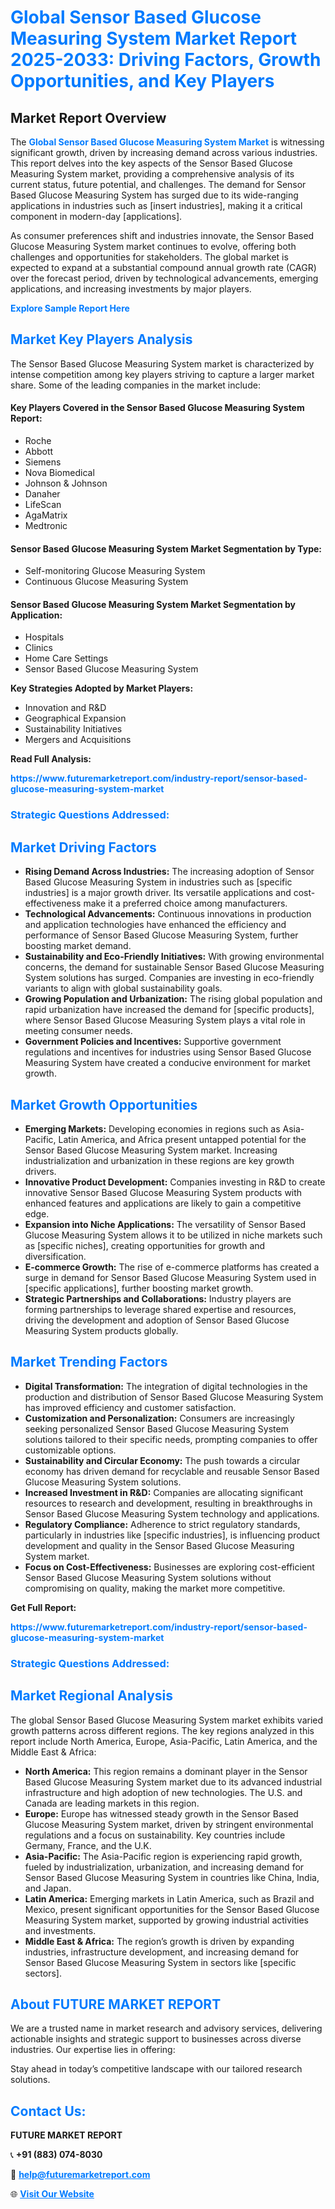 <h1 style="color: #007BFF;">Global Sensor Based Glucose Measuring System Market Report 2025-2033: Driving Factors, Growth Opportunities, and Key Players</h1>

<section id="overview">
<h2>Market Report Overview</h2>
<p>The <a href="https://www.futuremarketreport.com/industry-report/sensor-based-glucose-measuring-system-market" style="color: #007BFF; text-decoration: none;"><strong>Global Sensor Based Glucose Measuring System Market</strong></a> is witnessing significant growth, driven by increasing demand across various industries. This report delves into the key aspects of the Sensor Based Glucose Measuring System market, providing a comprehensive analysis of its current status, future potential, and challenges. The demand for Sensor Based Glucose Measuring System has surged due to its wide-ranging applications in industries such as [insert industries], making it a critical component in modern-day [applications].</p>
<p>As consumer preferences shift and industries innovate, the Sensor Based Glucose Measuring System market continues to evolve, offering both challenges and opportunities for stakeholders. The global market is expected to expand at a substantial compound annual growth rate (CAGR) over the forecast period, driven by technological advancements, emerging applications, and increasing investments by major players.</p>
</section>

<section id="overview">
<p><a href="https://www.futuremarketreport.com/request-sample/reportId=127321" style="color: #007BFF; text-decoration: none;"><strong>Explore Sample Report Here</strong></a></p>
</section>

<section id="key-players">
<h2 style="color: #007BFF;">Market Key Players Analysis</h2>
<p>The Sensor Based Glucose Measuring System market is characterized by intense competition among key players striving to capture a larger market share. Some of the leading companies in the market include:</p>
<h4>Key Players Covered in the Sensor Based Glucose Measuring System Report:</h4>
<ul><li>Roche</li><li>Abbott</li><li>Siemens</li><li>Nova Biomedical</li><li>Johnson &amp; Johnson</li><li>Danaher</li><li>LifeScan</li><li>AgaMatrix</li><li>Medtronic</li></ul>
<h4>Sensor Based Glucose Measuring System Market Segmentation by Type:</h4>
<ul><li>Self-monitoring Glucose Measuring System</li><li>Continuous Glucose Measuring System</li></ul>

<h4>Sensor Based Glucose Measuring System Market Segmentation by Application:</h4>
<ul><li>Hospitals</li><li>Clinics</li><li>Home Care Settings</li><li>Sensor Based Glucose Measuring System</li></ul>
<p><strong>Key Strategies Adopted by Market Players:</strong></p>
<ul>
<li>Innovation and R&D</li>
<li>Geographical Expansion</li>
<li>Sustainability Initiatives</li>
<li>Mergers and Acquisitions</li>
</ul>
</section>

<section>
<p><strong>Read Full Analysis: </strong></p><a href="https://www.futuremarketreport.com/industry-report/sensor-based-glucose-measuring-system-market" style="color: #007BFF; text-decoration: none;"><strong>https://www.futuremarketreport.com/industry-report/sensor-based-glucose-measuring-system-market</strong></a>
<h3 style="color: #007BFF;">Strategic Questions Addressed:</h3>
</section>

<section id="driving-factors">
<h2 style="color: #007BFF;">Market Driving Factors</h2>
<ul>
<li><strong>Rising Demand Across Industries:</strong> The increasing adoption of Sensor Based Glucose Measuring System in industries such as [specific industries] is a major growth driver. Its versatile applications and cost-effectiveness make it a preferred choice among manufacturers.</li>
<li><strong>Technological Advancements:</strong> Continuous innovations in production and application technologies have enhanced the efficiency and performance of Sensor Based Glucose Measuring System, further boosting market demand.</li>
<li><strong>Sustainability and Eco-Friendly Initiatives:</strong> With growing environmental concerns, the demand for sustainable Sensor Based Glucose Measuring System solutions has surged. Companies are investing in eco-friendly variants to align with global sustainability goals.</li>
<li><strong>Growing Population and Urbanization:</strong> The rising global population and rapid urbanization have increased the demand for [specific products], where Sensor Based Glucose Measuring System plays a vital role in meeting consumer needs.</li>
<li><strong>Government Policies and Incentives:</strong> Supportive government regulations and incentives for industries using Sensor Based Glucose Measuring System have created a conducive environment for market growth.</li>
</ul>
</section>

<section id="growth-opportunities">
<h2 style="color: #007BFF;">Market Growth Opportunities</h2>
<ul>
<li><strong>Emerging Markets:</strong> Developing economies in regions such as Asia-Pacific, Latin America, and Africa present untapped potential for the Sensor Based Glucose Measuring System market. Increasing industrialization and urbanization in these regions are key growth drivers.</li>
<li><strong>Innovative Product Development:</strong> Companies investing in R&D to create innovative Sensor Based Glucose Measuring System products with enhanced features and applications are likely to gain a competitive edge.</li>
<li><strong>Expansion into Niche Applications:</strong> The versatility of Sensor Based Glucose Measuring System allows it to be utilized in niche markets such as [specific niches], creating opportunities for growth and diversification.</li>
<li><strong>E-commerce Growth:</strong> The rise of e-commerce platforms has created a surge in demand for Sensor Based Glucose Measuring System used in [specific applications], further boosting market growth.</li>
<li><strong>Strategic Partnerships and Collaborations:</strong> Industry players are forming partnerships to leverage shared expertise and resources, driving the development and adoption of Sensor Based Glucose Measuring System products globally.</li>
</ul>
</section>

<section id="trending-factors">
<h2 style="color: #007BFF;">Market Trending Factors</h2>
<ul>
<li><strong>Digital Transformation:</strong> The integration of digital technologies in the production and distribution of Sensor Based Glucose Measuring System has improved efficiency and customer satisfaction.</li>
<li><strong>Customization and Personalization:</strong> Consumers are increasingly seeking personalized Sensor Based Glucose Measuring System solutions tailored to their specific needs, prompting companies to offer customizable options.</li>
<li><strong>Sustainability and Circular Economy:</strong> The push towards a circular economy has driven demand for recyclable and reusable Sensor Based Glucose Measuring System solutions.</li>
<li><strong>Increased Investment in R&D:</strong> Companies are allocating significant resources to research and development, resulting in breakthroughs in Sensor Based Glucose Measuring System technology and applications.</li>
<li><strong>Regulatory Compliance:</strong> Adherence to strict regulatory standards, particularly in industries like [specific industries], is influencing product development and quality in the Sensor Based Glucose Measuring System market.</li>
<li><strong>Focus on Cost-Effectiveness:</strong> Businesses are exploring cost-efficient Sensor Based Glucose Measuring System solutions without compromising on quality, making the market more competitive.</li>
</ul>
</section>

<section>
<p><strong>Get Full Report: </strong></p><a href="https://www.futuremarketreport.com/industry-report/sensor-based-glucose-measuring-system-market" style="color: #007BFF; text-decoration: none;"><strong>https://www.futuremarketreport.com/industry-report/sensor-based-glucose-measuring-system-market</strong></a>
<h3 style="color: #007BFF;">Strategic Questions Addressed:</h3>
</section>


<section id="regional-analysis">
<h2 style="color: #007BFF;">Market Regional Analysis</h2>
<p>The global Sensor Based Glucose Measuring System market exhibits varied growth patterns across different regions. The key regions analyzed in this report include North America, Europe, Asia-Pacific, Latin America, and the Middle East & Africa:</p>
<ul>
<li><strong>North America:</strong> This region remains a dominant player in the Sensor Based Glucose Measuring System market due to its advanced industrial infrastructure and high adoption of new technologies. The U.S. and Canada are leading markets in this region.</li>
<li><strong>Europe:</strong> Europe has witnessed steady growth in the Sensor Based Glucose Measuring System market, driven by stringent environmental regulations and a focus on sustainability. Key countries include Germany, France, and the U.K.</li>
<li><strong>Asia-Pacific:</strong> The Asia-Pacific region is experiencing rapid growth, fueled by industrialization, urbanization, and increasing demand for Sensor Based Glucose Measuring System in countries like China, India, and Japan.</li>
<li><strong>Latin America:</strong> Emerging markets in Latin America, such as Brazil and Mexico, present significant opportunities for the Sensor Based Glucose Measuring System market, supported by growing industrial activities and investments.</li>
<li><strong>Middle East & Africa:</strong> The region’s growth is driven by expanding industries, infrastructure development, and increasing demand for Sensor Based Glucose Measuring System in sectors like [specific sectors].</li>
</ul>
</section>

<footer>
<h2 style="color: #007BFF;">About FUTURE MARKET REPORT</h2>
<p>We are a trusted name in market research and advisory services, delivering actionable insights and strategic support to businesses across diverse industries. Our expertise lies in offering:</p>

<p>Stay ahead in today’s competitive landscape with our tailored research solutions.</p>

<h2 style="color: #007BFF;">Contact Us:</h2>
<p><strong>FUTURE MARKET REPORT</strong></p>
<p>📞 <strong>+91 (883) 074-8030</strong></p>
<p>📧 <strong><a href="mailto:help@futuremarketreport.com" style="color: #007BFF;">help@futuremarketreport.com</a></strong></p>
<p>🌐 <strong><a href="https://www.futuremarketreport.com/" style="color: #007BFF;">Visit Our Website</a></strong></p>
</footer>